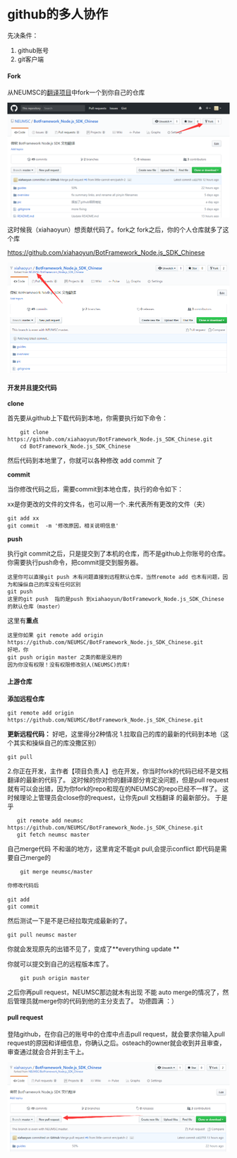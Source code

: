 github的多人协作
================

先决条件：
1. github账号
2. git客户端

#### Fork

从NEUMSC的[翻译项目](https://github.com/NEUMSC/BotFramework_Node.js_SDK_Chinese)中fork一个到你自己的仓库

![pic](pic/fork.png)


这时候我（xiahaoyun）想贡献代码了。fork之
fork之后，你的个人仓库就多了这个库

https://github.com/xiahaoyun/BotFramework_Node.js_SDK_Chinese

![pic](pic/fork2.png)



#### 开发并且提交代码

**clone**

首先要从github上下载代码到本地，你需要执行如下命令：

```
    git clone https://github.com/xiahaoyun/BotFramework_Node.js_SDK_Chinese.git 
    cd BotFramework_Node.js_SDK_Chinese
```

然后代码到本地里了，你就可以各种修改  add commit 了

**commit**

当你修改代码之后，需要commit到本地仓库，执行的命令如下：

xx是你更改的文件的文件名，也可以用一个`.`来代表所有更改的文件（夹）

    git add xx
    git commit  -m '修改原因，相关说明信息'



**push**

执行git commit之后，只是提交到了本机的仓库，而不是github上你账号的仓库。你需要执行push命令，把commit提交到服务器。

    这里你可以直接git push 木有问题直接到远程默认仓库，当然remote add 也木有问题，因为和操纵自己的库没有任何区别
    git push
    这里的git push  指的是push 到xiahaoyun/BotFramework_Node.js_SDK_Chinese 的默认仓库（master）

这里有**重点**

    这里你如果 git remote add origin https://github.com/NEUMSC/BotFramework_Node.js_SDK_Chinese.git
    好吧，你 
    git push origin master 之类的都是没用的
    因为你没有权限！没有权限修改别人(NEUMSC)的库!
    
    
    
    
#### 上游仓库
**添加远程仓库**

    git remote add origin https://github.com/NEUMSC/BotFramework_Node.js_SDK_Chinese.git

**更新远程代码：**
好吧，这里得分2种情况
1.拉取自己的库的最新的代码到本地（这个其实和操纵自己的库没撒区别）

    git pull 

2.你正在开发，主作者【项目负责人】也在开发，你当时fork的代码已经不是文档翻译的最新的代码了。
 这时候的你对你的翻译部分肯定没问题，但是pull request 就有可以会出错，因为你fork的repo和现在的NEUMSC的repo已经不一样了。
 这时候理论上管理员会close你的request，让你先pull 文档翻译 的最新部分。
 于是乎
 ```
    git remote add neumsc https://github.com/NEUMSC/BotFramework_Node.js_SDK_Chinese.git
    git fetch neumsc master
 ```
自己merge代码 不和谐的地方，这里肯定不能git pull,会提示conflict 即代码是需要自己merge的
```
    git merge neumsc/master
```    
    你修改代码后
    
    git add 
    git commit
然后测试一下是不是已经拉取完成最新的了。

    git pull neumsc master 

你就会发现原先的出错不见了，变成了**everything update   **
    
你就可以提交到自己的远程版本库了。
```
    git push origin master
```   
之后你再pull request，NEUMSC那边就木有出现 不能 auto merge的情况了，然后管理员就merge你的代码到他的主分支去了。
功德圆满 ：）



#### pull request

登陆github，在你自己的账号中的仓库中点击pull request，就会要求你输入pull request的原因和详细信息，你确认之后。osteach的owner就会收到并且审查，审查通过就会合并到主干上。

![pull request](pic/pull_request2.png)
